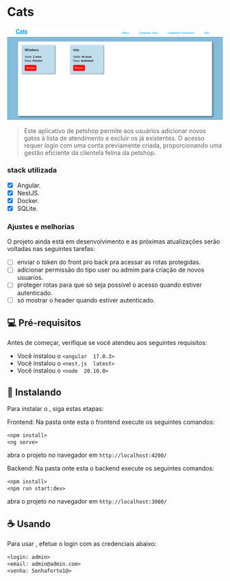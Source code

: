 # Cats

<img src="img.png" alt="tela principal">

> Este aplicativo de petshop permite aos usuários adicionar novos gatos à lista de atendimento e excluir os já existentes. O acesso requer login com uma conta previamente criada, proporcionando uma gestão eficiente da clientela felina da petshop.

### stack utilizada

- [x] Angular.
- [x] NestJS.
- [x] Docker.
- [x] SQLite.

### Ajustes e melhorias

O projeto ainda está em desenvolvimento e as próximas atualizações serão voltadas nas seguintes tarefas:

- [ ] enviar o token do front pro back pra acessar as rotas protegidas.
- [ ] adicionar permissão do tipo user ou admim para criação de novos usuarios.
- [ ] proteger rotas para que só seja possivel o acesso quando estiver autenticado.
- [ ] só mostrar o header quando estiver autenticado.

## 💻 Pré-requisitos

Antes de começar, verifique se você atendeu aos seguintes requisitos:

- Você instalou o `<angular  17.0.3>`
- Você instalou o `<nest.js  latest>`
- Você instalou o `<node  20.10.0>`

## 🚀 Instalando <Cats>

Para instalar o <Cats>, siga estas etapas:

Frontend:
 Na pasta onte esta o frontend execute os seguintes comandos:

```
<npm install>
<ng serve>
```
abra o projeto no navegador em `http://localhost:4200/`

Backend:
 Na pasta onte esta o backend execute os seguintes comandos:

```
<npm install>
<npm run start:dev>
```
abra o projeto no navegador em `http://localhost:3000/`

## ☕ Usando <Cats>

Para usar <Cats>, efetue o login com as credenciais abaixo:

```
<login: admin>
<email: admin@admin.com>
<senha: Senhaforte1@>
```
